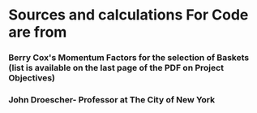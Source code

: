 # Sources and calculations For Code are from

### Berry Cox's Momentum Factors for the selection of Baskets (list is available on the last page of the PDF on Project Objectives)

### John Droescher- Professor at The City of New York
